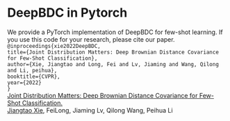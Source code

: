 # DeepBDC in Pytorch
We provide a PyTorch implementation of DeepBDC for few-shot learning. If you use this code for your research, please cite our paper.<br>
`@inproceedings{xie2022DeepBDC,`<br> 
 `title={Joint Distribution Matters: Deep Brownian Distance Covariance for Few-Shot Classification},`<br> 
 `author={Xie, Jiangtao and Long, Fei and Lv, Jiaming and Wang, Qilong and Li, peihua},`<br> 
 `booktitle={CVPR},`<br>
 `year={2022}`<br>
`}`<br>
[Joint Distribution Matters: Deep Brownian Distance Covariance for Few-Shot Classification.](www.baidu.com)<br>
[Jiangtao Xie](www.biying.com), FeiLong, Jiaming Lv, Qilong Wang, Peihua Li
